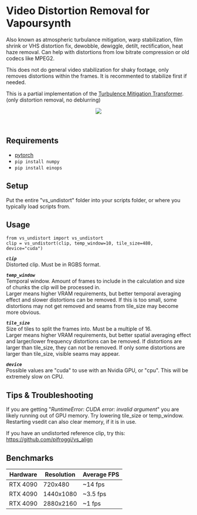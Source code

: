
























# Video Distortion Removal for Vapoursynth
Also known as atmospheric turbulance mitigation, warp stabilization, film shrink or VHS distortion fix, dewobble, dewiggle, detilt, rectification, heat haze removal. Can help with distortions from low bitrate compression or old codecs like MPEG2.

This does not do general video stabilization for shaky footage, only removes distortions within the frames. It is recommented to stabilize first if needed.

This is a partial implementation of the [Turbulence Mitigation Transformer](https://github.com/xg416/TMT). (only distortion removal, no deblurring)

<p align="center">
    <img src="https://github.com/xg416/TMT/blob/main/figs/video_22.gif"/>
</p>

<br />

## Requirements
* [pytorch](https://pytorch.org/)
* `pip install numpy`
* `pip install einops`

## Setup
Put the entire "vs_undistort" folder into your scripts folder, or where you typically load scripts from.

## Usage

    from vs_undistort import vs_undistort
    clip = vs_undistort(clip, temp_window=10, tile_size=480, device="cuda")

__*`clip`*__  
Distorted clip. Must be in RGBS format.

__*`temp_window`*__  
Temporal window. Amount of frames to include in the calculation and size of chunks the clip will be processed in.  
Larger means higher VRAM requirements, but better temporal averaging effect and slower distortions can be removed. If this is too small, some distortions may not get removed and seams from tile_size may become more obvious.  

__*`tile_size`*__  
Size of tiles to split the frames into. Must be a multiple of 16.  
Larger means higher VRAM requirements, but better spatial averaging effect and larger/lower frequency distortions can be removed. If distortions are larger than tile_size, they can not be removed. If only some distortions are larger than tile_size, visible seams may appear.  

__*`device`*__  
Possible values are "cuda" to use with an Nvidia GPU, or "cpu". This will be extremely slow on CPU.

## Tips & Troubleshooting
If you are getting "*RuntimeError: CUDA error: invalid argument*" you are likely running out of GPU memory. Try lowering tile_size or temp_window. Restarting vsedit can also clear memory, if it is in use.

If you have an undistorted reference clip, try this: https://github.com/pifroggi/vs_align

## Benchmarks

| Hardware | Resolution  | Average FPS
| -------- | ----------- | -----------
| RTX 4090 | 720x480     | ~14 fps
| RTX 4090 | 1440x1080   | ~3.5 fps
| RTX 4090 | 2880x2160   | ~1 fps
